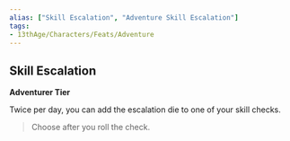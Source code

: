 ```yaml
---
alias: ["Skill Escalation", "Adventure Skill Escalation"]
tags: 
- 13thAge/Characters/Feats/Adventure
---
```


## Skill Escalation

__Adventurer Tier__ 

Twice per day, you can add the escalation die to one of your skill checks. 

> Choose after you roll the check.